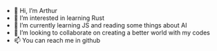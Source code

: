 - 👋 Hi, I’m Arthur
- 👀 I’m interested in learning Rust 
- 🌱 I’m currently learning JS and reading some things about AI
- 💞️ I’m looking to collaborate on creating a better world with my codes
- 📫 You can reach me in github

<!---
Arthurboo/Arthurboo is a ✨ special ✨ repository because its `README.md` (this file) appears on your GitHub profile.
You can click the Preview link to take a look at your changes.
--->
